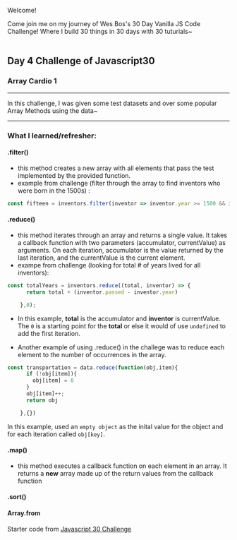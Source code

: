 Welcome! 

Come join me on my journey of Wes Bos's 30 Day Vanilla JS Code Challenge! Where I build 30 things in 30 days with 30 tuturials~
<br></br>
## Day 4 Challenge of Javascript30

### Array Cardio 1
---- 
In this challenge, I was given some test datasets and over some popular Array Methods using the data~

----
### What I learned/refresher:

#### .filter()
  - this method creates a new array with all elements that pass the test implemented by the provided function.
  - example from challenge (filter through the array to find inventors who were born in the 1500s) :
  ```js
  const fifteen = inventors.filter(inventor => inventor.year >= 1500 && inventor.year <=1599)
  ```

#### .reduce()
- this method iterates through an array and returns a single value. It takes a callback function with two parameters (accumulator, currentValue) as arguments. On each iteration, accumulator is the value returned by the last iteration, and the currentValue is the current element.
- exampe from challenge (looking for total # of years lived for all inventors):
```js
const totalYears = inventors.reduce((total, inventor) => {
      return total + (inventor.passed - inventor.year)

    },0);
```
- In this example, **total** is the accumulator and **inventor** is currentValue. The ```0``` is a starting point for the **total** or else it would of use ```undefined``` to add the first iteration.

- Another example of using .reduce() in the challege was to reduce each element to the number of occurrences in the array.
```js
const transportation = data.reduce(function(obj,item){
      if (!obj[item]){
        obj[item] = 0
      }
      obj[item]++;
      return obj

    },{})
```
In this example, used an ```empty object``` as the inital value for the object and for each iteration called ```obj[key]```.

#### .map()
- this method executes a callback function on each element in an array. It returns a **new** array made up of the return values from the callback function

#### .sort()
#### Array.from


Starter code from [Javascript 30 Challenge](https://github.com/wesbos/JavaScript30)